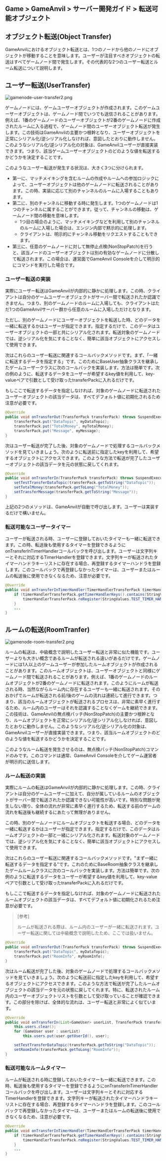 ## Game > GameAnvil > サーバー開発ガイド > 転送可能オブジェクト



## オブジェクト転送(Object Transfer)

GameAnvilにおけるオブジェクト転送とは、1つのノードから他のノードにオブジェクトが移動することを意味します。ユーザーが注目すべきオブジェクトの転送はすべてゲームノード間で発生します。その代表的な2つのユーザー転送とルーム転送について説明します。



## ユーザー転送(UserTransfer)

![gamenode-user-transfer2.png](https://static.toastoven.net/prod_gameanvil/images/gamenode-user-transfer2.png)

ゲームノードには、ゲームユーザーオブジェクトが作成されます。このゲームユーザーオブジェクトは、ゲームノード間でいつでも送信されることがあります。例えば、1番のゲームノードのユーザーオブジェクトが2番のゲームノードに作成されたルームに入る過程で、ゲームノード間のユーザーオブジェクト転送が発生します。この技術はGameAnvilの主要かつ根幹となり、ユーザーオブジェクトを正常にシリアル化/逆シリアル化しなければ、意図したとおりに動作しません。このようなシリアル化/逆シリアル化の対象は、GameAnvilユーザーが直接実装できます。つまり、該当ゲームユーザーオブジェクトのどのような値を転送するかどうかを決定することです。

このようなユーザー転送が発生する状況は、大きく3つに分けられます。

- 第一に、マッチメイキングを含むルームの作成やルームへの参加ロジックによって、ユーザーオブジェクトは他のゲームノードに転送されることがあります。この時、実装に応じて別のチャンネルのルームに入場することもあります。
- 第二に、別のチャンネルに移動する時に発生します。1つのゲームノードは1つのチャンネルに属することができます。従って、チャンネルの移動は、ゲームノード間の移動を意味します。
  - 1つ目の場合のように、マッチメイキングなどを利用して別のチャンネルのルームに入場した場合は、エンジン内部で黙示的に処理します。
  - クライアントは、明示的にチャンネル移動をリクエストすることもできます。
- 第三に、任意のゲームノードに対して無停止点検(NonStopPatch)を行うと、該当ノードのユーザーオブジェクトは別の有効なゲームノードに分散して転送されます。この場合は、運営面でGameAnvil Consoleを介して明示的にコマンドを実行した場合です。



### ユーザー転送の実装

実際にユーザー転送はGameAnvilが内部的に静かに処理します。この時、クライアントは自分のゲームユーザーオブジェクトがサーバー間で転送されたか認識できません。つまり、別のゲームノードのルームに入場しても、クライアントはただ1つのGameAnvilサーバー群から任意のルームに入場しただけとなります。

ただし、別のゲームノードにユーザーオブジェクトを転送した時、どのデータを一緒に転送するかはユーザーが指定できます。指定するだけで、このデータはユーザーオブジェクトの一部と共にシリアル化されます。転送対象のゲームノードでは、逆シリアル化を気にすることなく、簡単に該当オブジェクトにアクセスして使用できます。

次はこれらのユーザー転送に関連するコールバックメソッドです。まず、「一緒に転送するデータを指定する」です。このためにBaseUser抽象クラスを継承したゲームユーザークラスに次のコールバックを実装します。方法は簡単です。次の例のように、転送するデータをユーザーが希望するkey値を利用して、key-valueペアで引数として受け取ったtransferPackに入れるだけです。

もしここで転送するデータを指定しなければ、対象のゲームノードに転送されたユーザーオブジェクトの該当データは、すべてデフォルト値に初期化されるため注意が必要です。

```java
@Override
public void onTransferOut(TransferPack transferPack) throws SuspendExecution {
    transferPack.put("DataTopic", myDataTopic);
    transferPack.put("TotalMoney", myTotalMoney);
    transferPack.put("Message", myMessage);
}
```

次はユーザー転送が完了した後、対象のゲームノードで処理するコールバックメソッドを見ていきましょう。次のように転送前に指定したkeyを利用して、希望するオブジェクトにアクセスできます。このような方法で転送が完了したユーザーオブジェクトの該当データを元の状態に戻してくれます。

```java
@Override
public void onTransferIn(TransferPack transferPack) throws SuspendExecution {
    setTestTransferDataTopic(transferPack.getToString("DataTopic"));
    setTotalMoney(transferPack.getToLong("TotalMoney"));
    setTransferMessage(transferPack.getToString("Message"));
}
```

上記の2つのメソッドは、GameAnvilが自動で呼び出します。ユーザーは実装するだけで構いません。



### 転送可能なユーザータイマー

ユーザーが転送される時、ユーザーに登録しておいたタイマーも一緒に転送できます。この時、転送後も使用するタイマーを登録できるようにonTransferInTimerHandlerコールバックを呼び出します。ユーザーは文字列キーとそれに対応するTimerHandlerを登録できます。文字列キーが転送されたタイマーハンドラキーリストに存在する場合、再登録するタイマーハンドラを登録します。このコールバックで再登録しなかったタイマーは、ユーザーまたはルームの転送後に使用できなくなるため、注意が必要です。

```java
@Override
public void onTransferInTimerHandler(TimerHandlerTransferPack timerHandlerTransferPack) {
    if (timerHandlerTransferPack.getTimerHandlerKeys().contains(StringValues.TEST_TIMER_HANDLER)){
        timerHandlerTransferPack.reRegister(StringValues.TEST_TIMER_HANDLER, testTimerHandler());
    }
    ...
}
```

## ルームの転送(RoomTranfer)

![gamenode-room-transfer2.png](https://static.toastoven.net/prod_gameanvil/images/gamenode-room-transfer2.png)

ルームの転送は、中級概念で説明したユーザー転送と非常に似た機能です。ユーザーよりも大きい概念であるルームが転送される違いがあるだけです。ゲームノードには1人以上のゲームユーザーが参加したルームオブジェクトが作成されることがあります。このルームオブジェクトは、ユーザーオブジェクトと同様にゲームノード間で転送されることがあります。例えば、1番のゲームノードのルームオブジェクトが2番のゲームノードに転送されます。このようにルームが転送される時、当然ながらルーム内に存在するユーザーも一緒に転送されます。そのおかげでルームが転送される前/後のゲームの流れは連続して進行できます。つまり、該当のルームオブジェクトが転送されるプロセスは、非常に素早く進行するため、ルーム内のユーザーはそれを認識することなくゲームを継続できます。この技術は、GameAnvilの無点検パッチ(NonStopPatch)の主要かつ根幹となり、ルームオブジェクトを正常にシリアル化/逆シリアル化しなければ、意図したとおりに動作しません。このようなシリアル化/逆シリアル化の対象は、GameAnvilユーザーが直接実装できます。つまり、該当ルームオブジェクトのどのような値を転送するかどうかを決定することです。

このようなルーム転送を発生させるのは、無点検パッチ(NonStopPatch)コマンドのみです。このコマンドは通常、GameAnvil Consoleを介してゲーム運営者が明示的に送信します。



### ルーム転送の実装

実際にルームの転送はGameAnvilが内部的に静かに処理します。この時、クライアントは自分のゲームユーザーに加えて、自分が属しているルームのオブジェクトがサーバー間で転送されたか認識できない可能性が高いです。特別な問題が発生しない限り、全体の流れが非常に素早く進行するため、転送する前のゲームの流れを転送後も継続するにあたって無理がありません。

この時、別のゲームノードにルームオブジェクトを転送する場合、どのデータを一緒に転送するかはユーザーが指定できます。指定するだけで、このデータはルームオブジェクトの一部と一緒にシリアル化されます。転送対象のゲームノードでは、逆シリアル化を気にすることなく、簡単に該当オブジェクトにアクセスして使用できます。

次はこれらのユーザー転送に関連するコールバックメソッドです。"まず一緒に転送するデータを指定する"です。これのためにBaseRoom抽象クラスを継承したゲームルームクラスに次のコールバックを実装します。方法は簡単です。次の例のように転送するデータをユーザーが希望するkey値を利用して、key-valueペアで引数として受け取ったtransferPackに入れるだけです。

もしここで転送するデータを指定しなければ、対象のゲームノードに転送されたルームオブジェクトの該当データは、すべてデフォルト値に初期化されるため注意が必要です。

> [参考]
> 
> ルームが転送される際は、ルーム内のユーザーが一緒に転送されます。ユーザー転送に関しては中級概念で説明したため、ここでは扱いません。

```java
@Override
public void onTransferOut(TransferPack transferPack) throws SuspendExecution {
    transferPack.put("DataTopic", myDataTopic);
    transferPack.put("RoomInfo", myRoomInfo);
}
```

次はルーム転送が完了した後、対象のゲームノードで処理するコールバックメソッドを見ていきましょう。次のように転送前に指定したkeyを利用して、希望するオブジェクトにアクセスできます。このような方法で転送が完了したルームオブジェクトの該当データを元の状態に戻してくれます。特に、転送されたルーム内のユーザーオブジェクトリストを引数として受け取っていることが確認できます。この部分を除けば、全体的な流れは、ユーザー転送と非常によく似ています。

```java
@Override
public void onTransferIn(List<GameUser> userList, TransferPack transferPack) throws SuspendExecution {
    this.users.clear();
    for (GameUser user : userList)
        this.users.put(user.getUserId(), user);

    setTestTransferDataTopic(transferPack.getToString("DataTopic"));
    setRoomInfo(transferPack.getToLong("RoomInfo"));
}
```

### 転送可能なルームタイマー

ルームが転送される時に登録しておいたタイマーも一緒に転送できます。この時、転送後も使用するタイマーを登録できるようにonTransferInTimerHandlerコールバックを呼び出します。ユーザーは文字列キーとそれに対応するTimerHandlerを登録できます。文字列キーが転送されたタイマーハンドラキーリストに存在する場合、再登録するタイマーハンドラを登録します。このコールバックで再登録しなかったタイマーは、ユーザーまたはルームの転送後に使用できなくなるため、注意が必要です。

```java
@Override
public void onTransferInTimerHandler(TimerHandlerTransferPack timerHandlerTransferPack) {
    if (timerHandlerTransferPack.getTimerHandlerKeys().contains(StringValues.TEST_TIMER_HANDLER)){
        timerHandlerTransferPack.reRegister(StringValues.TEST_TIMER_HANDLER, testTimerHandler());
    }
    ...
}
```
